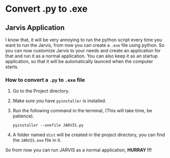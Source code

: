 # Convert .py to .exe
## Jarvis Application
I know that, it will be very annoying to run the python script every time you want to run the Jarvis, from now you can create a `.exe` file using python. So you can now customize Jarvis to your needs and create an application for that and run it as a normal application. You can also keep it as an startup application, so that it will be automatically launced when the computer starts.

### How to convert a `.py` to `.exe` file

1. Go to the Project directory.
2. Make sure you have `pyinstaller` is installed.
3. Run the following command in the terminal, (This will take time, be patience).

    ```
    pyinstaller --onefile JARVIS.py
    ```
4. A folder named `dist` will be created in the project directory, you can find the `JARVIS.exe` file in it.

So from now you can run JARVIS as a normal application, **HURRAY !!!**
